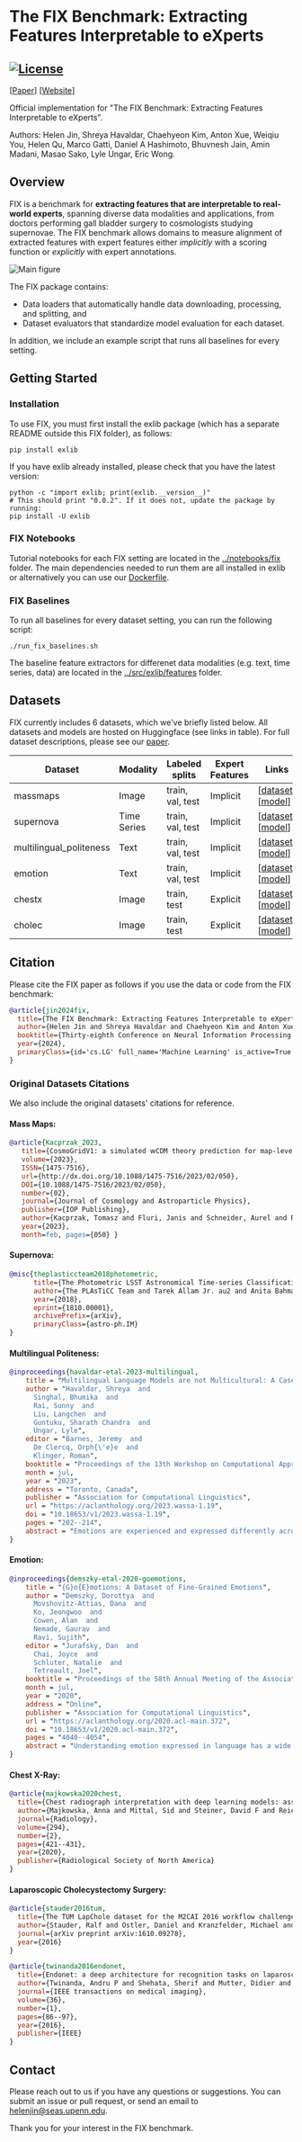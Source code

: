 # The FIX Benchmark: Extracting Features Interpretable to eXperts

[![License](https://img.shields.io/badge/license-MIT-blue.svg)](https://github.com/BrachioLab/exlib/blob/master/LICENSE)
--------------------------------------------------------------------------------

[<a href="https://github.com/BrachioLab/brachiolab.github.io/blob/live/fix/jin2024fix.pdf">Paper</a>] [<a href="https://brachiolab.github.io/fix/">Website</a>] 

Official implementation for "The FIX Benchmark: Extracting Features Interpretable to eXperts".

Authors: Helen Jin, Shreya Havaldar, Chaehyeon Kim, Anton Xue, Weiqiu You, Helen Qu, Marco Gatti, Daniel A Hashimoto, Bhuvnesh Jain, Amin Madani, Masao Sako, Lyle Ungar, Eric Wong.

## Overview
FIX is a benchmark for **extracting features that are interpretable to real-world experts**, spanning diverse data modalities and applications, from doctors performing gall bladder surgery to cosmologists studying supernovae. The FIX benchmark allows domains to measure alignment of extracted features with expert features either *implicitly* with a scoring function or *explicitly* with expert annotations.

![Main figure](IF_extraction.png)

The FIX package contains:

 * Data loaders that automatically handle data downloading, processing, and splitting, and
 * Dataset evaluators that standardize model evaluation for each dataset.

In addition, we include an example script that runs all baselines for every setting.

<!-- For more information, please visit [our website](https://brachiolab.github.io/fix/) or read the main FIX [paper](https://github.com/BrachioLab/brachiolab.github.io/blob/live/fix/jin2024fix.pdf). -->
<!-- For questions and feedback, please post on the [discussion board](https://github.com/BrachioLab/exlib/discussions). -->

## Getting Started
### Installation
To use FIX, you must first install the exlib package (which has a separate README outside this FIX folder), as follows:
```
pip install exlib
```

If you have exlib already installed, please check that you have the latest version:
```
python -c "import exlib; print(exlib.__version__)"
# This should print "0.0.2". If it does not, update the package by running:
pip install -U exlib
```

### FIX Notebooks
Tutorial notebooks for each FIX setting are located in the [../notebooks/fix](https://github.com/BrachioLab/exlib/blob/master/notebooks/fix) folder.
The main dependencies needed to run them are all installed in exlib or alternatively you can use our [Dockerfile](https://github.com/BrachioLab/dockerfiles/blob/main/riceric22/exlib/Dockerfile).

### FIX Baselines
To run all baselines for every dataset setting, you can run the following script:
```
./run_fix_baselines.sh
```
The baseline feature extractors for differenet data modalities (e.g. text, time series, data) are located in the [../src/exlib/features](https://github.com/BrachioLab/exlib/blob/master/src/features) folder.

## Datasets
FIX currently includes 6 datasets, which we've briefly listed below. All datasets and models are hosted on Huggingface (see links in table). For full dataset descriptions, please see our [paper](https://github.com/BrachioLab/brachiolab.github.io/blob/live/fix/jin2024fix.pdf).

| Dataset                 | Modality    | Labeled splits   | Expert Features  | Links             |
| ----------------------- | ----------- | ---------------- | ---------------- | ----------------- | 
| massmaps                | Image       | train, val, test | Implicit         | [<a href="https://huggingface.co/datasets/BrachioLab/massmaps-cosmogrid-100k">dataset</a>] [<a href="https://huggingface.co/BrachioLab/massmaps-conv">model</a>] | 
| supernova               | Time Series | train, val, test | Implicit         | [<a href="https://huggingface.co/datasets/BrachioLab/supernova-timeseries">dataset</a>] [<a href="https://huggingface.co/BrachioLab/supernova-classification">model</a>] |
| multilingual_politeness | Text        | train, val, test | Implicit         | [<a href="https://huggingface.co/datasets/BrachioLab/multilingual_politeness">dataset</a>] [<a href="https://huggingface.co/BrachioLab/xlm-roberta-politeness">model</a>] |
| emotion                 | Text        | train, val, test | Implicit         | [<a href="https://huggingface.co/datasets/BrachioLab/emotion">dataset</a>] [<a href="https://huggingface.co/BrachioLab/roberta-base-go_emotions">model</a>] |
| chestx                  | Image       | train, test      | Explicit         | [<a href="https://huggingface.co/datasets/BrachioLab/chestx">dataset</a>] [<a href="https://huggingface.co/BrachioLab/chestx_pathols">model</a>] |
| cholec                  | Image       | train, test      | Explicit         | [<a href="https://huggingface.co/datasets/BrachioLab/cholecystectomy">dataset</a>] [<a href="https://huggingface.co/BrachioLab/cholecystectomy_organs">model</a>] | 

## Citation
Please cite the FIX paper as follows if you use the data or code from the FIX benchmark:
```bibtex
@article{jin2024fix,
  title={The FIX Benchmark: Extracting Features Interpretable to eXperts},
  author={Helen Jin and Shreya Havaldar and Chaehyeon Kim and Anton Xue and Weiqiu You and Helen Qu and Marco Gatti and Daniel A Hashimoto and Bhuvnesh Jain and Amin Madani and Masao Sako and Lyle Ungar and Eric Wong},
  booktitle={Thirty-eighth Conference on Neural Information Processing Systems Datasets and Benchmarks Track},
  year={2024},
  primaryClass={id='cs.LG' full_name='Machine Learning' is_active=True alt_name=None in_archive='cs' is_general=False description='Papers on all aspects of machine learning research (supervised, unsupervised, reinforcement learning, bandit problems, and so on) including also robustness, explanation, fairness, and methodology. cs.LG is also an appropriate primary category for applications of machine learning methods.'}
}
```

### Original Datasets Citations
We also include the original datasets' citations for reference.

#### Mass Maps:
```bibtex
@article{Kacprzak_2023,
   title={CosmoGridV1: a simulated 𝗐CDM theory prediction for map-level cosmological inference},
   volume={2023},
   ISSN={1475-7516},
   url={http://dx.doi.org/10.1088/1475-7516/2023/02/050},
   DOI={10.1088/1475-7516/2023/02/050},
   number={02},
   journal={Journal of Cosmology and Astroparticle Physics},
   publisher={IOP Publishing},
   author={Kacprzak, Tomasz and Fluri, Janis and Schneider, Aurel and Refregier, Alexandre and Stadel, Joachim},
   year={2023},
   month=feb, pages={050} }
```
#### Supernova:
```bibtex
@misc{theplasticcteam2018photometric,
      title={The Photometric LSST Astronomical Time-series Classification Challenge (PLAsTiCC): Data set},
      author={The PLAsTiCC Team and Tarek Allam Jr. au2 and Anita Bahmanyar and Rahul Biswas and Mi Dai and Lluís Galbany and Renée Hložek and Emille E. O. Ishida and Saurabh W. Jha and David O. Jones and Richard Kessler and Michelle Lochner and Ashish A. Mahabal and Alex I. Malz and Kaisey S. Mandel and Juan Rafael Martínez-Galarza and Jason D. McEwen and Daniel Muthukrishna and Gautham Narayan and Hiranya Peiris and Christina M. Peters and Kara Ponder and Christian N. Setzer and The LSST Dark Energy Science Collaboration and The LSST Transients and Variable Stars Science Collaboration},
      year={2018},
      eprint={1810.00001},
      archivePrefix={arXiv},
      primaryClass={astro-ph.IM}
}
```

#### Multilingual Politeness:
```bibtex
@inproceedings{havaldar-etal-2023-multilingual,
    title = "Multilingual Language Models are not Multicultural: A Case Study in Emotion",
    author = "Havaldar, Shreya  and
      Singhal, Bhumika  and
      Rai, Sunny  and
      Liu, Langchen  and
      Guntuku, Sharath Chandra  and
      Ungar, Lyle",
    editor = "Barnes, Jeremy  and
      De Clercq, Orph{\'e}e  and
      Klinger, Roman",
    booktitle = "Proceedings of the 13th Workshop on Computational Approaches to Subjectivity, Sentiment, {\&} Social Media Analysis",
    month = jul,
    year = "2023",
    address = "Toronto, Canada",
    publisher = "Association for Computational Linguistics",
    url = "https://aclanthology.org/2023.wassa-1.19",
    doi = "10.18653/v1/2023.wassa-1.19",
    pages = "202--214",
    abstract = "Emotions are experienced and expressed differently across the world. In order to use Large Language Models (LMs) for multilingual tasks that require emotional sensitivity, LMs must reflect this cultural variation in emotion. In this study, we investigate whether the widely-used multilingual LMs in 2023 reflect differences in emotional expressions across cultures and languages. We find that embeddings obtained from LMs (e.g., XLM-RoBERTa) are Anglocentric, and generative LMs (e.g., ChatGPT) reflect Western norms, even when responding to prompts in other languages. Our results show that multilingual LMs do not successfully learn the culturally appropriate nuances of emotion and we highlight possible research directions towards correcting this.",
}
```

#### Emotion:
```bibtex
@inproceedings{demszky-etal-2020-goemotions,
    title = "{G}o{E}motions: A Dataset of Fine-Grained Emotions",
    author = "Demszky, Dorottya  and
      Movshovitz-Attias, Dana  and
      Ko, Jeongwoo  and
      Cowen, Alan  and
      Nemade, Gaurav  and
      Ravi, Sujith",
    editor = "Jurafsky, Dan  and
      Chai, Joyce  and
      Schluter, Natalie  and
      Tetreault, Joel",
    booktitle = "Proceedings of the 58th Annual Meeting of the Association for Computational Linguistics",
    month = jul,
    year = "2020",
    address = "Online",
    publisher = "Association for Computational Linguistics",
    url = "https://aclanthology.org/2020.acl-main.372",
    doi = "10.18653/v1/2020.acl-main.372",
    pages = "4040--4054",
    abstract = "Understanding emotion expressed in language has a wide range of applications, from building empathetic chatbots to detecting harmful online behavior. Advancement in this area can be improved using large-scale datasets with a fine-grained typology, adaptable to multiple downstream tasks. We introduce GoEmotions, the largest manually annotated dataset of 58k English Reddit comments, labeled for 27 emotion categories or Neutral. We demonstrate the high quality of the annotations via Principal Preserved Component Analysis. We conduct transfer learning experiments with existing emotion benchmarks to show that our dataset generalizes well to other domains and different emotion taxonomies. Our BERT-based model achieves an average F1-score of .46 across our proposed taxonomy, leaving much room for improvement.",
}
```

#### Chest X-Ray:
```bibtex
@article{majkowska2020chest,
  title={Chest radiograph interpretation with deep learning models: assessment with radiologist-adjudicated reference standards and population-adjusted evaluation},
  author={Majkowska, Anna and Mittal, Sid and Steiner, David F and Reicher, Joshua J and McKinney, Scott Mayer and Duggan, Gavin E and Eswaran, Krish and Cameron Chen, Po-Hsuan and Liu, Yun and Kalidindi, Sreenivasa Raju and others},
  journal={Radiology},
  volume={294},
  number={2},
  pages={421--431},
  year={2020},
  publisher={Radiological Society of North America}
}
```

#### Laparoscopic Cholecystectomy Surgery:
```bibtex
@article{stauder2016tum,
  title={The TUM LapChole dataset for the M2CAI 2016 workflow challenge},
  author={Stauder, Ralf and Ostler, Daniel and Kranzfelder, Michael and Koller, Sebastian and Feu{\ss}ner, Hubertus and Navab, Nassir},
  journal={arXiv preprint arXiv:1610.09278},
  year={2016}
}
```
```bibtex
@article{twinanda2016endonet,
  title={Endonet: a deep architecture for recognition tasks on laparoscopic videos},
  author={Twinanda, Andru P and Shehata, Sherif and Mutter, Didier and Marescaux, Jacques and De Mathelin, Michel and Padoy, Nicolas},
  journal={IEEE transactions on medical imaging},
  volume={36},
  number={1},
  pages={86--97},
  year={2016},
  publisher={IEEE}
}
```

## Contact
Please reach out to us if you have any questions or suggestions. You can submit an issue or pull request, or send an email to helenjin@seas.upenn.edu.

Thank you for your interest in the FIX benchmark.


